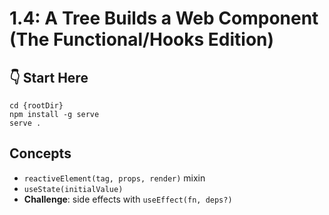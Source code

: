# 1.4: A Tree Builds a Web Component (The Functional/Hooks Edition)

## :point_down: Start Here

```shell
cd {rootDir}
npm install -g serve
serve .
```

## Concepts

- `reactiveElement(tag, props, render)` mixin
- `useState(initialValue)`
- **Challenge**: side effects with `useEffect(fn, deps?)`
